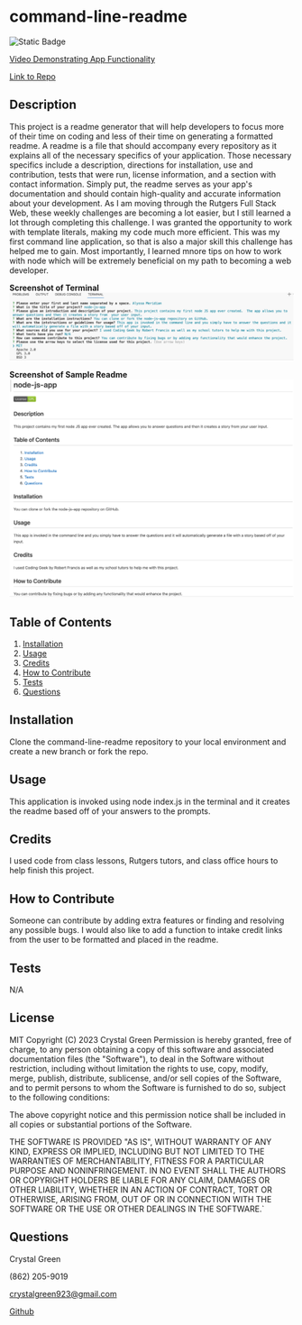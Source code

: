 # command-line-readme
![Static Badge](https://img.shields.io/badge/License-MIT-green)

[Video Demonstrating App Functionality](https://watch.screencastify.com/v/8hpCk9EeqWhdG5uCT8wB)

[Link to Repo](https://github.com/crissyg923/command-line-readme)


## Description
This project is a readme generator that will help developers to focus more of their time on coding and less of their time on generating a formatted readme.  A readme is a file that should accompany every repository as it explains all of the necessary specifics of your application.  Those necessary specifics include a description, directions for installation, use and contribution, tests that were run, license information, and a section with contact information.  Simply put, the readme serves as your app's documentation and should contain high-quality and accurate information about your development. As I am moving through the Rutgers Full Stack Web, these weekly challenges are becoming a lot easier, but I still learned a lot through completing this challenge.  I was granted the opportunity to work with template literals, making my code much more efficient.  This was my first command line application, so that is also a major skill this challenge has helped me to gain.  Most importantly, I learned mnore tips on how to work with node which will be extremely beneficial on my path to becoming a web developer.

**Screenshot of Terminal**
![Terminal Screenshot](./images/terminal.png)

**Screenshot of Sample Readme**
![README Screenshot](./images/readmess.png)

## Table of Contents

1. [Installation](#installation)
2. [Usage](#usage)
3. [Credits](#credits)
4. [How to Contribute](#how-to-contribute)
5. [Tests](#tests)
6. [Questions](#questions)

## Installation
Clone the command-line-readme repository to your local environment and create a new branch or fork the repo.  

## Usage
This application is invoked using node index.js in the terminal and  it creates the readme based off of your answers to the prompts.

## Credits
I used code from class lessons, Rutgers tutors, and class office hours to help finish this project.

## How to Contribute
Someone can contribute by adding extra features or finding and resolving any possible bugs.  I would also like to add a function to intake credit links from the user to be formatted and placed in the readme.

## Tests
N/A

## License
MIT
        Copyright (C) 2023 Crystal Green
        Permission is hereby granted, free of charge, to any person obtaining a copy
of this software and associated documentation files (the "Software"), to deal
in the Software without restriction, including without limitation the rights
to use, copy, modify, merge, publish, distribute, sublicense, and/or sell
copies of the Software, and to permit persons to whom the Software is
furnished to do so, subject to the following conditions:

The above copyright notice and this permission notice shall be included in all
copies or substantial portions of the Software.

THE SOFTWARE IS PROVIDED "AS IS", WITHOUT WARRANTY OF ANY KIND, EXPRESS OR
IMPLIED, INCLUDING BUT NOT LIMITED TO THE WARRANTIES OF MERCHANTABILITY,
FITNESS FOR A PARTICULAR PURPOSE AND NONINFRINGEMENT. IN NO EVENT SHALL THE
AUTHORS OR COPYRIGHT HOLDERS BE LIABLE FOR ANY CLAIM, DAMAGES OR OTHER
LIABILITY, WHETHER IN AN ACTION OF CONTRACT, TORT OR OTHERWISE, ARISING FROM,
OUT OF OR IN CONNECTION WITH THE SOFTWARE OR THE USE OR OTHER DEALINGS IN THE
SOFTWARE.`

## Questions
Crystal Green

(862) 205-9019

crystalgreen923@gmail.com

[Github](https://github.com/crissyg923)